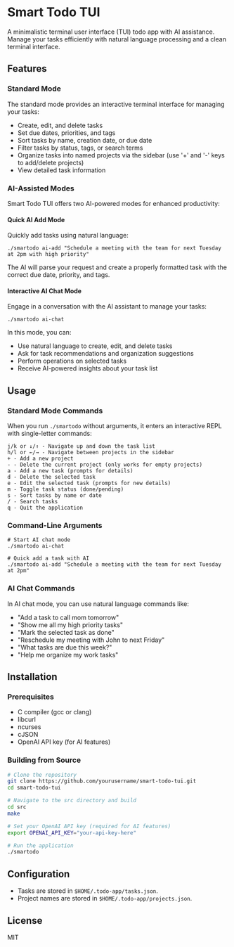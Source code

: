 # Smart Todo TUI

A minimalistic terminal user interface (TUI) todo app with AI assistance. Manage your tasks efficiently with natural language processing and a clean terminal interface.

## Features

### Standard Mode

The standard mode provides an interactive terminal interface for managing your tasks:

- Create, edit, and delete tasks
- Set due dates, priorities, and tags
- Sort tasks by name, creation date, or due date
- Filter tasks by status, tags, or search terms
- Organize tasks into named projects via the sidebar (use '+' and '-' keys to add/delete projects)
- View detailed task information

### AI-Assisted Modes

Smart Todo TUI offers two AI-powered modes for enhanced productivity:

#### Quick AI Add Mode

Quickly add tasks using natural language:

```
./smartodo ai-add "Schedule a meeting with the team for next Tuesday at 2pm with high priority"
```

The AI will parse your request and create a properly formatted task with the correct due date, priority, and tags.

#### Interactive AI Chat Mode

Engage in a conversation with the AI assistant to manage your tasks:

```
./smartodo ai-chat
```

In this mode, you can:

- Use natural language to create, edit, and delete tasks
- Ask for task recommendations and organization suggestions
- Perform operations on selected tasks
- Receive AI-powered insights about your task list

## Usage

### Standard Mode Commands

When you run `./smartodo` without arguments, it enters an interactive REPL with single-letter commands:

```
j/k or ↓/↑ - Navigate up and down the task list
h/l or ←/→ - Navigate between projects in the sidebar
+ - Add a new project
- - Delete the current project (only works for empty projects)
a - Add a new task (prompts for details)
d - Delete the selected task
e - Edit the selected task (prompts for new details)
m - Toggle task status (done/pending)
s - Sort tasks by name or date
/ - Search tasks
q - Quit the application
```

### Command-Line Arguments

```
# Start AI chat mode
./smartodo ai-chat

# Quick add a task with AI
./smartodo ai-add "Schedule a meeting with the team for next Tuesday at 2pm"
```

### AI Chat Commands

In AI chat mode, you can use natural language commands like:

- "Add a task to call mom tomorrow"
- "Show me all my high priority tasks"
- "Mark the selected task as done"
- "Reschedule my meeting with John to next Friday"
- "What tasks are due this week?"
- "Help me organize my work tasks"

## Installation

### Prerequisites

- C compiler (gcc or clang)
- libcurl
- ncurses
- cJSON
- OpenAI API key (for AI features)

### Building from Source

```bash
# Clone the repository
git clone https://github.com/yourusername/smart-todo-tui.git
cd smart-todo-tui

# Navigate to the src directory and build
cd src
make

# Set your OpenAI API key (required for AI features)
export OPENAI_API_KEY="your-api-key-here"

# Run the application
./smartodo
```

## Configuration

- Tasks are stored in `$HOME/.todo-app/tasks.json`.
- Project names are stored in `$HOME/.todo-app/projects.json`.

## License

MIT
